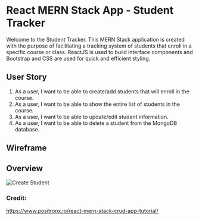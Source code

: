 # React MERN Stack App - Student Tracker

Welcome to the Student Tracker. This MERN Stack application is created with the purpose of facilitating a tracking system of students that enroll in a specific course or class. ReactJS is used to build interface components and Bootstrap and CSS are used for quick and efficient styling. 

## User Story

1. As a user, I want to be able to create/add students that will enroll in the course.
2. As a user, I want to be able to show the entire list of students in the course.
3. As a user, I want to be able to update/edit student information.
4. As a user, I want to be able to delete a student from the MongoDB database. 

##  Wireframe

##  Overview
<img
  src="/path/to/pic1.png"
  alt="Create Student"
  title="Create-Student-Component"
  style="display: inline-block; margin: 0 auto; max-width: 300px">

### Credit:

https://www.positronx.io/react-mern-stack-crud-app-tutorial/
